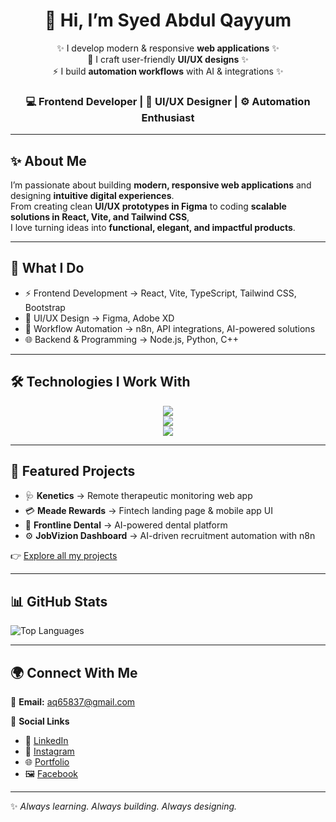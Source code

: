 <h1 align="center">👋 Hi, I’m Syed Abdul Qayyum</h1>  

<p align="center">
✨ I develop modern & responsive <b>web applications</b> ✨ <br/>
📱 I craft user-friendly <b>UI/UX designs</b> ✨ <br/>
⚡ I build <b>automation workflows</b> with AI & integrations ✨
</p>  

<h3 align="center">💻 Frontend Developer | 🎨 UI/UX Designer | ⚙️ Automation Enthusiast</h3>  



---

## ✨ About Me  

I’m passionate about building **modern, responsive web applications** and designing **intuitive digital experiences**.  
From creating clean **UI/UX prototypes in Figma** to coding **scalable solutions in React, Vite, and Tailwind CSS**,  
I love turning ideas into **functional, elegant, and impactful products**.  

---


## 🚀 What I Do
- ⚡ Frontend Development → React, Vite, TypeScript, Tailwind CSS, Bootstrap  
- 🎨 UI/UX Design → Figma, Adobe XD  
- 🤖 Workflow Automation → n8n, API integrations, AI-powered solutions  
- 🌐 Backend & Programming → Node.js, Python, C++  

---

## 🛠️ Technologies I Work With  
<p align="center">
  <!-- Frontend -->
  <img src="https://skillicons.dev/icons?i=react,vite,typescript,javascript,html,css,tailwind,bootstrap" />
  <br/>
  <!-- Backend & DB -->
  <img src="https://skillicons.dev/icons?i=nodejs,python,cpp" />
  <br/>
  <!-- Design & Tools -->
  <img src="https://skillicons.dev/icons?i=figma,xd,git,github,postman,vercel,netlify" />
</p>

---

## 📌 Featured Projects
- 🩺 **Kenetics** → Remote therapeutic monitoring web app  
- 💳 **Meade Rewards** → Fintech landing page & mobile app UI  
- 🦷 **Frontline Dental** → AI-powered dental platform  
- ⚙️ **JobVizion Dashboard** → AI-driven recruitment automation with n8n  

👉 [Explore all my projects](https://github.com/qayyums3116?tab=repositories)

---

## 📊 GitHub Stats

![Top Languages](https://github-readme-stats.vercel.app/api/top-langs/?username=qayyums3116&layout=compact&theme=radical)

---

## 🌍 Connect With Me  

📩 **Email:** aq65837@gmail.com  

🔗 **Social Links**  
- 💼 [LinkedIn](https://www.linkedin.com/in/syed-abdul-qayyum/)  
- 📸 [Instagram](https://www.instagram.com/abdul_qayyum_3116?igsh=MWc0Y2l6aTc1eDNjMw==)  
- 🌐 [Portfolio](https://abdul-qayyum-portfolio.netlify.app/)  
- 🖼️ [Facebook](https://www.facebook.com/profile.php?id=100084147759219)  

---
✨ *Always learning. Always building. Always designing.*  
